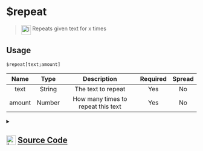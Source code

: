# $repeat
> <img align="top" src="https://upload.wikimedia.org/wikipedia/commons/thumb/e/e4/Infobox_info_icon.svg/160px-Infobox_info_icon.svg.png?20150409153300" alt="image" width="25" height="auto"> Repeats given text for x times
## Usage
```
$repeat[text;amount]
```
| Name | Type | Description | Required | Spread
| :---: | :---: | :---: | :---: | :---: |
text | String | The text to repeat | Yes | No
amount | Number | How many times to repeat this text | Yes | No
<details>
<summary>
    
## <img align="top" src="https://cdn4.iconfinder.com/data/icons/iconsimple-logotypes/512/github-512.png" alt="image" width="25" height="auto">  [Source Code](https://github.com/tryforge/ForgeScript-V2/blob/main/src/native/repeat.ts)
    
</summary>
    
```ts
import { ArgType, NativeFunction, Return } from "../structures"

export default new NativeFunction({
    name: "$repeat",
    version: "1.1.0",
    description: "Repeats given text for x times",
    brackets: true,
    unwrap: true,
    args: [
        {
            name: "text",
            description: "The text to repeat",
            type: ArgType.String,
            rest: false,
            required: true
        },
        {
            name: "amount",
            rest: false,
            required: true,
            type: ArgType.Number,
            description: "How many times to repeat this text"
        }
    ],
    execute(ctx, [ txt, times ]) {
        return this.success(txt.repeat(times))
    },
})
```
    
</details>